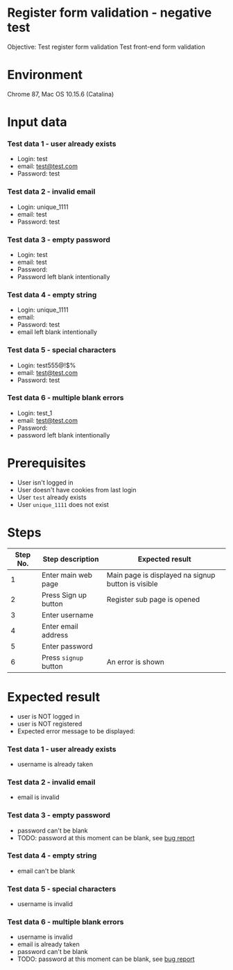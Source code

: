 
# Register form validation - negative test

Objective: Test register form validation
Test front-end form validation

# Environment

Chrome 87, Mac OS 10.15.6 (Catalina)

# Input data

### Test data 1 - user already exists
- Login: test
- email: test@test.com
- Password: test
  
### Test data 2 - invalid email
- Login: unique_1111
- email: test
- Password: test

### Test data 3 - empty password
- Login: test
- email: test
- Password: 
- Password left blank intentionally

### Test data 4 - empty string
- Login: unique_1111
- email:
- Password: test
- email left blank intentionally

### Test data 5 - special characters
- Login: test555@!$%
- email: test@test.com
- Password: test

### Test data 6 - multiple blank errors
- Login: test_1
- email:  test@test.com
- Password:
- password left blank intentionally

# Prerequisites

- User isn't logged in
- User doesn't have cookies from last login
- User `test` already exists
- User `unique_1111` does not exist

# Steps

| Step No. | Step description | Expected result |
|---|---|---|
|  1 | Enter main web page   |  Main page is displayed na signup button is visible |
| 2 | Press Sign up button  | Register sub page is opened |
| 3 | Enter username | |
| 4 | Enter email address | |
| 5 | Enter password | |
| 6 | Press `signup` button | An error is shown |


# Expected result

- user is NOT logged in
- user is NOT registered
- Expected error message to be displayed:

### Test data 1 - user already exists
- username is already taken
  
### Test data 2 - invalid email
- email is invalid

### Test data 3 - empty password
- password can't be blank
- TODO: password at this moment can be blank, see  [bug report](../bugreports/bugreport.md)

### Test data 4 - empty string
- email can't be blank

### Test data 5 - special characters
- username is invalid

### Test data 6 - multiple blank errors
- username is invalid
- email is already taken
- password can't be blank
- TODO: password at this moment can be blank, see [bug report](../bugreports/bugreport.md)
